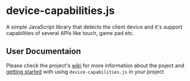 # device-capabilities.js
A simple JavaScript library that detects the client device and it's support capabilities of several APIs like touch, game pad etc.
## User Documentaion
Please check the project's [wiki](https://github.com/svijaykoushik/device-capabilities.js/wiki) for more information about the poject and [getting started](https://github.com/svijaykoushik/device-capabilities.js/wiki/#usage) with using `device-capabilities.js` in your project
